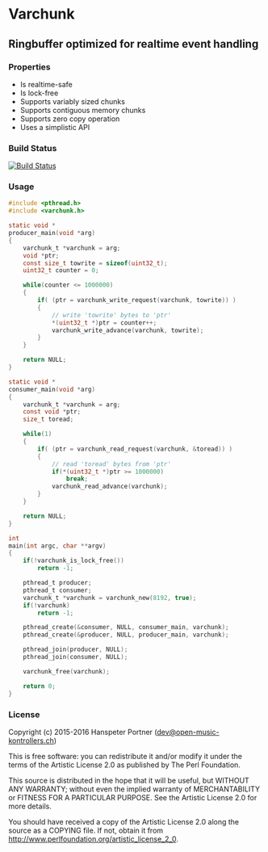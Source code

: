 # Varchunk

## Ringbuffer optimized for realtime event handling

### Properties

* Is realtime-safe
* Is lock-free
* Supports variably sized chunks
* Supports contiguous memory chunks
* Supports zero copy operation
* Uses a simplistic API

### Build Status

[![Build Status](https://travis-ci.org/OpenMusicKontrollers/varchunk.svg)](https://travis-ci.org/OpenMusicKontrollers/varchunk)

### Usage

``` c
#include <pthread.h>
#include <varchunk.h>

static void *
producer_main(void *arg)
{
	varchunk_t *varchunk = arg;
	void *ptr;
	const size_t towrite = sizeof(uint32_t);
	uint32_t counter = 0;

	while(counter <= 1000000)
	{
		if( (ptr = varchunk_write_request(varchunk, towrite)) )
		{
			// write 'towrite' bytes to 'ptr'
			*(uint32_t *)ptr = counter++;
			varchunk_write_advance(varchunk, towrite);
		}
	}

	return NULL;
}

static void *
consumer_main(void *arg)
{
	varchunk_t *varchunk = arg;
	const void *ptr;
	size_t toread;

	while(1)
	{
		if( (ptr = varchunk_read_request(varchunk, &toread)) )
		{
			// read 'toread' bytes from 'ptr'
			if(*(uint32_t *)ptr >= 1000000)
				break;
			varchunk_read_advance(varchunk);
		}
	}

	return NULL;
}

int
main(int argc, char **argv)
{
	if(!varchunk_is_lock_free())
		return -1;

	pthread_t producer;
	pthread_t consumer;
	varchunk_t *varchunk = varchunk_new(8192, true);
	if(!varchunk)
		return -1;

	pthread_create(&consumer, NULL, consumer_main, varchunk);
	pthread_create(&producer, NULL, producer_main, varchunk);

	pthread_join(producer, NULL);
	pthread_join(consumer, NULL);

	varchunk_free(varchunk);

	return 0;
}
```

### License

Copyright (c) 2015-2016 Hanspeter Portner (dev@open-music-kontrollers.ch)

This is free software: you can redistribute it and/or modify
it under the terms of the Artistic License 2.0 as published by
The Perl Foundation.

This source is distributed in the hope that it will be useful,
but WITHOUT ANY WARRANTY; without even the implied warranty of
MERCHANTABILITY or FITNESS FOR A PARTICULAR PURPOSE. See the
Artistic License 2.0 for more details.

You should have received a copy of the Artistic License 2.0
along the source as a COPYING file. If not, obtain it from
<http://www.perlfoundation.org/artistic_license_2_0>.

